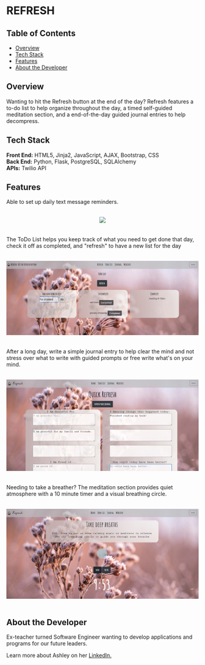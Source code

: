 # REFRESH

## Table of Contents
* [Overview](#overview)
* [Tech Stack](#tech-stack)
* [Features](#features)
* [About the Developer](#developer)

## <a name="overview"></a>Overview
Wanting to hit the Refresh button at the end of the day? Refresh features a to-do list to help organize throughout the day, a timed self-guided meditation section, and a end-of-the-day guided journal entries to help decompress.

## <a name="tech-stack"></a>Tech Stack
__Front End:__ HTML5, Jinja2, JavaScript, AJAX, Bootstrap, CSS<br>
__Back End:__ Python, Flask, PostgreSQL, SQLAlchemy<br>
__APIs:__ Twilio API
<br/>

## <a name="features"></a>Features

Able to set up daily text message reminders.
<br><br>

<p align="center">
<img src="project-planner/static/images/journal.jpg">
<br/><br/>
 </p>

The ToDo List helps you keep track of 
what you need to get done that day, check
it off as completed, and "refresh" to have
a new list for the day
<br><br>

<p align="center">
<img src="/static/images/Todolist.jpg">
<br/><br/>
 </p>

After a long day, write a simple 
journal entry to help clear the mind 
and not stress over what to write 
with guided prompts or free write what's
on your mind.
<br><br>

<p align="center">
<img src="/static/images/journal.jpg">
<br/><br/>
 </p>

Needing to take a breather? The meditation
section provides quiet atmosphere with a 10 minute timer and a visual breathing circle.
<br><br>

<p align="center">
<img src="/static/images/meditation.jpg">
<br><br>
 </p>


## <a name="developer"></a>About the Developer

Ex-teacher turned Software Engineer wanting to develop applications and programs for our future leaders. 

Learn more about Ashley on her <a href="https://www.linkedin.com/in/ashley-kwan08/" target="_blank">LinkedIn.</a>